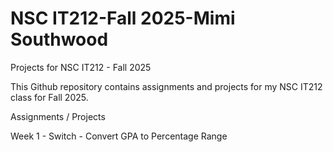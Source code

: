 # NSC IT212-Fall 2025-Mimi Southwood
Projects for NSC IT212 - Fall 2025

This Github repository contains assignments and projects for my NSC IT212 class for Fall 2025. 

Assignments / Projects

Week 1 - Switch - Convert GPA to Percentage Range

